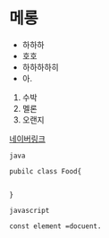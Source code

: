 # 메롱

- 하하하
- 호호
- 하하하하히
- 아.

1. 수박
2. 멜론
3. 오랜지

[네이버링크](www.naver.com)




```
java

pubilc class Food{


}
```

````
javascript

const element =docuent.
````